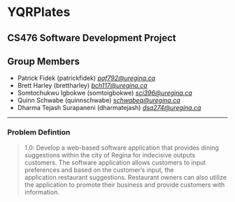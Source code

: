# YQRPlates
CS476 Software Development Project
---

## Group Members
- Patrick Fidek (patrickfidek) *paf792@uregina.ca*
- Brett Harley (brettharley) *bch117@uregina.ca*
- Somtochukwu Igbokwe (somtoigbokwe) *sci396@uregina.ca*
- Quinn Schwabe (quinnschwabe) *schwabeq@uregina.ca*
- Dharma Tejash Surapaneni (dharmatejash) *dsq274@uregina.ca*
---

### Problem Defintion 
> 1.0: Develop a web-based software application that provides dining suggestions within the city of Regina for indecisive 
> outputs customers. The software application allows customers to input preferences and based on the customer’s input, the  
> application restaurant suggestions. Restaurant owners can also utilize the application to promote their business and provide 
> customers with information. 
>
>
>
>


